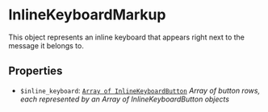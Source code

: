 # InlineKeyboardMarkup	

This object represents an inline keyboard that appears right next to the message it belongs to.	

## Properties	

- `$inline_keyboard`: [`Array of InlineKeyboardButton`](InlineKeyboardButton.md) _Array of button rows, each represented by an Array of InlineKeyboardButton objects_

